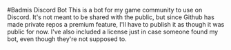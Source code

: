 #Badmis Discord Bot
This is a bot for my game community to use on Discord. It's not meant to be shared with the public, but since Github has made private repos a premium feature, I'll have to publish it as though it was public for now. I've also included a license just in case someone found my bot, even though they're not supposed to.